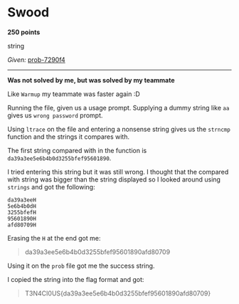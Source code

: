 # Swood

**250 points**

string

_Given:_ [prob-7290f4](https://github.com/LeonGurin/T3N4CI0US-Escape-2022/blob/main/Swood/prob)

___

**Was not solved by me, but was solved by my teammate**

Like `Warmup` my teammate was faster again :D

Running the file, given us a usage prompt. Supplying a dummy string like `aa` gives us `wrong password` prompt.

Using `ltrace` on the file and entering a nonsense string gives us the `strncmp` function and the strings it compares with.

The first string compared with in the function is `da39a3ee5e6b4b0d3255bfef95601890`.

I tried entering this string but it was still wrong. I thought that the compared with string was bigger than the string displayed so I looked around using `strings` and got the following:

```
da39a3eeH
5e6b4b0dH
3255bfefH
95601890H
afd80709H
```

Erasing the `H` at the end got me: 

>da39a3ee5e6b4b0d3255bfef95601890afd80709

Using it on the `prob` file got me the success string.

I copied the string into the flag format and got:

>T3N4CI0US{da39a3ee5e6b4b0d3255bfef95601890afd80709}